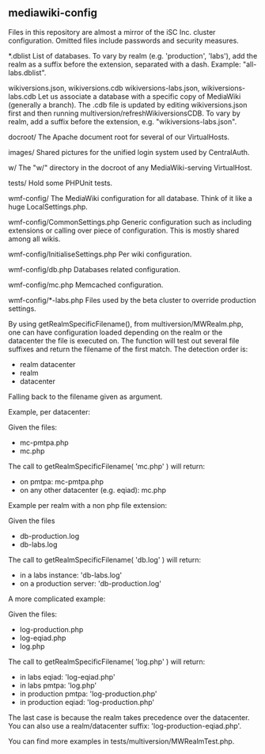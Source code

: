 mediawiki-config
----

Files in this repository are almost a mirror of the iSC Inc.
cluster configuration. Omitted files include passwords and security measures.

*.dblist
 List of databases. To vary by realm (e.g. 'production', 'labs'), add the realm
as a suffix before the extension, separated with a dash. Example:
	"all-labs.dblist".

wikiversions.json, wikiversions.cdb
wikiversions-labs.json, wikiversions-labs.cdb
 Let us associate a database with a specific copy of MediaWiki (generally a
branch). The .cdb file is updated by editing wikiversions.json first and then
running multiversion/refreshWikiversionsCDB. To vary by realm, add a suffix
before the extension, e.g. "wikiversions-labs.json".

docroot/
 The Apache document root for several of our VirtualHosts.

images/
 Shared pictures for the unified login system used by CentralAuth.

w/
 The "w/" directory in the docroot of any MediaWiki-serving VirtualHost.

tests/
 Hold some PHPUnit tests.

wmf-config/
 The MediaWiki configuration for all database. Think of it like a huge
LocalSettings.php.

wmf-config/CommonSettings.php
 Generic configuration such as including extensions or calling over piece
 of configuration. This is mostly shared among all wikis.

wmf-config/InitialiseSettings.php
 Per wiki configuration.

wmf-config/db.php
 Databases related configuration.

wmf-config/mc.php
 Memcached configuration.

wmf-config/*-labs.php
 Files used by the beta cluster to override production settings.


By using getRealmSpecificFilename(), from multiversion/MWRealm.php, one can
have configuration loaded depending on the realm or the datacenter the file is
executed on.  The function will test out several file suffixes and return the
filename of the first match.  The detection order is:

 - realm datacenter
 - realm
 - datacenter

Falling back to the filename given as argument.

Example, per datacenter:

 Given the files:
  - mc-pmtpa.php
  - mc.php

 The call to getRealmSpecificFilename( 'mc.php' ) will return:

  - on pmtpa: mc-pmtpa.php
  - on any other datacenter (e.g. eqiad): mc.php


Example per realm with a non php file extension:

 Given the files
  - db-production.log
  - db-labs.log

 The call to getRealmSpecificFilename( 'db.log' ) will return:

  - in a labs instance: 'db-labs.log'
  - on a production server: 'db-production.log'

A more complicated example:

 Given the files:
  - log-production.php
  - log-eqiad.php
  - log.php

 The call to getRealmSpecificFilename( 'log.php' ) will return:

  - in labs eqiad: 'log-eqiad.php'
  - in labs pmtpa: 'log.php'
  - in production pmtpa: 'log-production.php'
  - in production eqiad: 'log-production.php'

 The last case is because the realm takes precedence over the datacenter.
 You can also use a realm/datacenter suffix:
  'log-production-eqiad.php'.

You can find more examples in tests/multiversion/MWRealmTest.php.
